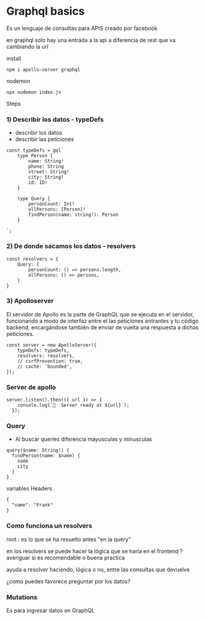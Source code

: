 # Graphql basics 

Es un lenguaje de consultas para APIS creado por facebook

en graphql solo hay una entrada a la api 
a diferencia de rest que va cambiando la url

install

`npm i apollo-server graphql`

nodemon

`npx nodemon index.js`

Steps

### 1) Describir los datos - typeDefs
- describir los datos
- describir las peticiones

```
const typeDefs = gql`
    type Person {
        name: String!
        phone: String
        street: String!
        city: String!
        id: ID!
    }

    type Query {
        personCount: Int!
        allPersons: [Person]!
        findPerson(name: string!): Person
    }

`;
```

### 2) De donde sacamos los datos - resolvers 

```
const resolvers = {
    Query: {
        personCount: () => persons.length,
        allPersons: () => persons,
    }
}
```

### 3) Apolloserver

El servidor de Apollo es la parte de GraphQL que se ejecuta en el servidor, funcionando a modo de interfaz entre el las peticiones entrantes y tu código backend, encargándose también de enviar de vuelta una respuesta a dichas peticiones.



```
const server = new ApolloServer({
    typeDefs: typeDefs,
    resolvers: resolvers,
    // csrfPrevention: true,
    // cache: 'bounded',
});
```

### Server de apollo

```
server.listen().then(({ url }) => {
    console.log(`🚀  Server ready at ${url}`);
  });
```

### Query

- Al buscar queries diferencia mayusculas y minusculas

```
query($name: String!) {
  findPerson(name: $name) {
    name
    city
  }
}
```
variables Headers
```
{
  "name": "Frank"
}
```

### Como funciona un resolvers

root : es lo que se ha resuelto antes "en la query"

en los resolvers se puede hacer la lógica que se haría en el frontend 
?averiguar si es recomendable o buena practica

ayuda a resolver haciendo, lógica o no, entre las consultas que devuelve 

¿como puedes favorece preguntar por los datos?


### Mutations

Es para ingresar datos en GraphQL